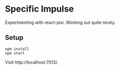 # Specific Impulse

Experimenting with react-pixi. Working out quite nicely.

## Setup

```
npm install
npm start
```

Visit http://localhost:7013/.
